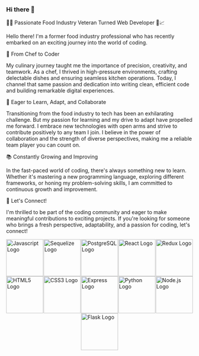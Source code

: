 ### Hi there 👋

👨‍💻 Passionate Food Industry Veteran Turned Web Developer 🍔📈

Hello there! I'm a former food industry professional who has recently embarked on an exciting journey into the world of coding. 

🥗 From Chef to Coder

My culinary journey taught me the importance of precision, creativity, and teamwork. As a chef, I thrived in high-pressure environments, crafting delectable dishes and ensuring seamless kitchen operations. Today, I channel that same passion and dedication into writing clean, efficient code and building remarkable digital experiences.

🚀 Eager to Learn, Adapt, and Collaborate

Transitioning from the food industry to tech has been an exhilarating challenge. But my passion for learning and my drive to adapt have propelled me forward. I embrace new technologies with open arms and strive to contribute positively to any team I join. I believe in the power of collaboration and the strength of diverse perspectives, making me a reliable team player you can count on.

📚 Constantly Growing and Improving

In the fast-paced world of coding, there's always something new to learn. Whether it's mastering a new programming language, exploring different frameworks, or honing my problem-solving skills, I am committed to continuous growth and improvement.

🥂 Let's Connect!

I'm thrilled to be part of the coding community and eager to make meaningful contributions to exciting projects. If you're looking for someone who brings a fresh perspective, adaptability, and a passion for coding, let's connect!

<div style="display: flex; justify-content: space-around; flex-wrap: wrap;">
  <img src="https://upload.wikimedia.org/wikipedia/commons/6/6a/JavaScript-logo.png" alt="Javascript Logo" width="100" height="100"/>
  <img src="https://sequelize.org/img/logo.svg" alt="Sequelize Logo" width="100" height="100"/>
  <img src="https://upload.wikimedia.org/wikipedia/commons/2/29/Postgresql_elephant.svg" alt="PostgreSQL Logo" width="100" height="100"/>
  <img src="https://upload.wikimedia.org/wikipedia/commons/a/a7/React-icon.svg" alt="React Logo" width="100" height="100"/>
  <img src="https://raw.githubusercontent.com/reduxjs/redux/master/logo/logo.png" alt="Redux Logo" width="100" height="100"/>
  <img src="https://upload.wikimedia.org/wikipedia/commons/6/61/HTML5_logo_and_wordmark.svg" alt="HTML5 Logo" width="100" height="100"/>
  <img src="https://upload.wikimedia.org/wikipedia/commons/d/d5/CSS3_logo_and_wordmark.svg" alt="CSS3 Logo" width="100" height="100"/>
  <img src="https://upload.wikimedia.org/wikipedia/commons/6/64/Expressjs.png" alt="Express Logo" width="100" height="100"/>
  <img src="https://upload.wikimedia.org/wikipedia/commons/c/c3/Python-logo-notext.svg" alt="Python Logo" width="100" height="100"/>
  <img src="https://nodejs.org/static/images/logo.svg" alt="Node.js Logo" width="100" height="100"/>
  <img src="https://upload.wikimedia.org/wikipedia/commons/3/3c/Flask_logo.svg" alt="Flask Logo" width="100" height="100"/>
</div>


